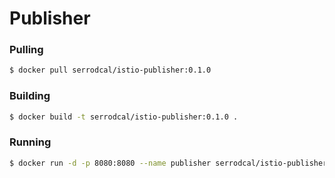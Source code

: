 # Publisher

### Pulling

```sh
$ docker pull serrodcal/istio-publisher:0.1.0
```

### Building

```sh
$ docker build -t serrodcal/istio-publisher:0.1.0 .
```

### Running

```sh
$ docker run -d -p 8080:8080 --name publisher serrodcal/istio-publisher:0.1.0
```